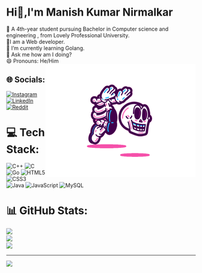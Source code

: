 # Hi👋,I'm Manish Kumar Nirmalkar
🔭 A 4th-year student pursuing Bachelor in Computer science and engineering , from Lovely Professional University.<br>🤖I am a Web developer.<br>🌱 I’m currently learning Golang.<br>💬 Ask me how am I doing?<br>😄 Pronouns: He/Him
<img align="right" width="400" src="anime.gif" alt="header-img" >

## 🌐 Socials:
[![Instagram](https://img.shields.io/badge/Instagram-%23E4405F.svg?logo=Instagram&logoColor=white)](https://instagram.com/https://www.instagram.com/printf_manish_/) [![LinkedIn](https://img.shields.io/badge/LinkedIn-%230077B5.svg?logo=linkedin&logoColor=white)](https://linkedin.com/in/https://www.linkedin.com/in/manish-kumar-nirmalkar-7933531b7/) [![Reddit](https://img.shields.io/badge/Reddit-%23FF4500.svg?logo=Reddit&logoColor=white)](https://reddit.com/user/https://www.reddit.com/user/mk1589) 

# 💻 Tech Stack:
![C++](https://img.shields.io/badge/c++-%2300599C.svg?style=for-the-badge&logo=c%2B%2B&logoColor=white) ![C](https://img.shields.io/badge/c-%2300599C.svg?style=for-the-badge&logo=c&logoColor=white) ![Go](https://img.shields.io/badge/go-%2300ADD8.svg?style=for-the-badge&logo=go&logoColor=white) ![HTML5](https://img.shields.io/badge/html5-%23E34F26.svg?style=for-the-badge&logo=html5&logoColor=white) ![CSS3](https://img.shields.io/badge/css3-%231572B6.svg?style=for-the-badge&logo=css3&logoColor=white) ![Java](https://img.shields.io/badge/java-%23ED8B00.svg?style=for-the-badge&logo=java&logoColor=white) ![JavaScript](https://img.shields.io/badge/javascript-%23323330.svg?style=for-the-badge&logo=javascript&logoColor=%23F7DF1E) ![MySQL](https://img.shields.io/badge/mysql-%2300f.svg?style=for-the-badge&logo=mysql&logoColor=white)
# 📊 GitHub Stats:
![](https://github-readme-stats.vercel.app/api?username=mk1589&theme=radical&hide_border=false&include_all_commits=true&count_private=true)<br/>
![](https://github-readme-streak-stats.herokuapp.com/?user=mk1589&theme=radical&hide_border=false)<br/>
![](https://github-readme-stats.vercel.app/api/top-langs/?username=mk1589&theme=radical&hide_border=false&include_all_commits=true&count_private=true&layout=compact)

---
[![](https://visitcount.itsvg.in/api?id=mk1589&icon=0&color=0)](https://visitcount.itsvg.in)


